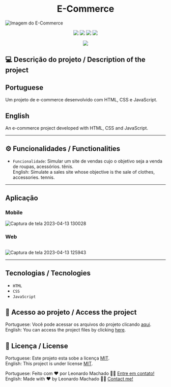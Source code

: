 # <h1 align="center">E-Commerce</h1>

![Imagem do E-Commerce](https://user-images.githubusercontent.com/74615811/231817650-1a778c23-57cc-4b49-a3c6-8354067bf8d2.png)

<p align="center">
<img src="https://camo.githubusercontent.com/31ddbceac85190c41164841d133e4056da4d4ce57a1a3a8c7cbf40bff1cf71ed/68747470733a2f2f696d672e736869656c64732e696f2f6769746875622f6c6963656e73652f64726f70626f782f64726f70626f782d73646b2d6a617661">
<img src="https://user-images.githubusercontent.com/74615811/176503364-50b5ee48-3d6d-4ab3-ae4b-e6fb7724296b.svg">
<img src="https://user-images.githubusercontent.com/74615811/176503773-dd0bc4ec-fbde-4e70-80d6-9695ff5ef67c.svg">
<img src="https://img.shields.io/badge/Done%20by-Leonardo Machado-%df0000">
</p>

<p align="center">
<img src="http://img.shields.io/static/v1?label=STATUS&message=%20FINISHED&color=GREEN&style=for-the-badge"/>
</p>

## 💻 Descrição do projeto / Description of the project

<h2>Portuguese</h2> Um projeto de e-commerce desenvolvido com HTML, CSS e JavaScript. <br>

<h2>English</h2> An e-commerce project developed with HTML, CSS and JavaScript.

---

## ⚙️ Funcionalidades / Functionalities
- `Funcionalidade`: Simular um site de vendas cujo o objetivo seja a venda de roupas, acessórios. tênis. <br>
English: Simulate a sales site whose objective is the sale of clothes, accessories. tennis.

---

## Aplicação

### Mobile

<p align="center">

![Captura de tela 2023-04-13 130028](https://user-images.githubusercontent.com/74615811/231818591-e11cbb5c-101c-4e2d-86c9-448af4a8c5f0.png)

</p>

### Web

<p align="center" style="display: flex; align-items: flex-start; justify-content: center;">

![Captura de tela 2023-04-13 125943](https://user-images.githubusercontent.com/74615811/231818575-3b5bcb3f-0e52-4d8a-a626-6ae0fdae8465.png)
  
</p>

---

## Tecnologias / Tecnologies
- ``HTML``
- ``CSS``
- ``JavaScript``

## 📁 Acesso ao projeto / Access the project

Portuguese: Você pode acessar os arquivos do projeto clicando [aqui](https://github.com/LeonardoMancilha/e-commerce/find/main). <br>
English: You can access the project files by clicking [here](https://github.com/LeonardoMancilha/e-commerce/find/main).

## 📝 Licença / License

Portuguese: Este projeto esta sobe a licença [MIT](./LICENSE). <br>
English: This project is under license [MIT](./LICENSE).

Portuguese: Feito com ❤️ por Leonardo Machado 👋🏽 [Entre em contato!](https://www.linkedin.com/in/leonardommachado/) <br>
English: Made with ❤️ by Leonardo Machado 👋🏽 [Contact me!](https://www.linkedin.com/in/leonardommachado/)
